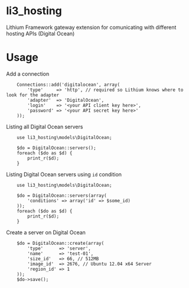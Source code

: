 li3_hosting
===========

Lithium Framework gateway extension for comunicating with different hosting APIs (Digital Ocean)

# Usage

Add a connection

		Connections::add('digitalocean', array(
			'type'     => 'http', // required so Lithium knows where to look for the adapter
			'adapter'  => 'DigitalOcean',
			'login'    => '<your API client key here>',
			'password' => '<your API secret key here>'
		));
		

Listing all Digital Ocean servers

		use li3_hosting\models\DigitalOcean;
		
		$do = DigitalOcean::servers();
		foreach ($do as $d) {
			print_r($d);
		}
		
Listing Digital Ocean servers using `id` condition

		use li3_hosting\models\DigitalOcean;
		
		$do = DigitalOcean::servers(array(
			'conditions' => array('id' => $some_id)
		));
		foreach ($do as $d) {
			print_r($d);
		}

Create a server on Digital Ocean

		$do = DigitalOcean::create(array(
			'type'      => 'server',
			'name'      => 'test-01',
			'size_id'   => 66, // 512MB
			'image_id'  => 2676, // Ubuntu 12.04 x64 Server
			'region_id' => 1
		));
		$do->save();

